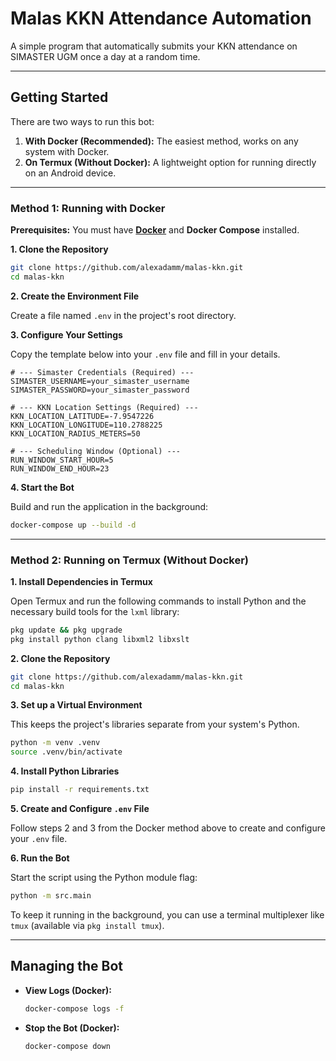 # Malas KKN Attendance Automation
A simple program that automatically submits your KKN attendance on SIMASTER UGM once a day at a random time.

-----

## Getting Started

There are two ways to run this bot:

1.  **With Docker (Recommended):** The easiest method, works on any system with Docker.
2.  **On Termux (Without Docker):** A lightweight option for running directly on an Android device.

-----

### Method 1: Running with Docker

**Prerequisites:** You must have **[Docker](https://www.docker.com/get-started)** and **Docker Compose** installed.

**1. Clone the Repository**

```bash
git clone https://github.com/alexadamm/malas-kkn.git
cd malas-kkn
```

**2. Create the Environment File**

Create a file named `.env` in the project's root directory.

**3. Configure Your Settings**

Copy the template below into your `.env` file and fill in your details.

```env
# --- Simaster Credentials (Required) ---
SIMASTER_USERNAME=your_simaster_username
SIMASTER_PASSWORD=your_simaster_password

# --- KKN Location Settings (Required) ---
KKN_LOCATION_LATITUDE=-7.9547226
KKN_LOCATION_LONGITUDE=110.2788225
KKN_LOCATION_RADIUS_METERS=50

# --- Scheduling Window (Optional) ---
RUN_WINDOW_START_HOUR=5
RUN_WINDOW_END_HOUR=23
```

**4. Start the Bot**

Build and run the application in the background:

```bash
docker-compose up --build -d
```

-----

### Method 2: Running on Termux (Without Docker)

**1. Install Dependencies in Termux**

Open Termux and run the following commands to install Python and the necessary build tools for the `lxml` library:

```bash
pkg update && pkg upgrade
pkg install python clang libxml2 libxslt
```

**2. Clone the Repository**

```bash
git clone https://github.com/alexadamm/malas-kkn.git
cd malas-kkn
```

**3. Set up a Virtual Environment**

This keeps the project's libraries separate from your system's Python.

```bash
python -m venv .venv
source .venv/bin/activate
```

**4. Install Python Libraries**

```bash
pip install -r requirements.txt
```

**5. Create and Configure `.env` File**

Follow steps 2 and 3 from the Docker method above to create and configure your `.env` file.

**6. Run the Bot**

Start the script using the Python module flag:

```bash
python -m src.main
```

To keep it running in the background, you can use a terminal multiplexer like `tmux` (available via `pkg install tmux`).

-----

## Managing the Bot

  * **View Logs (Docker):**
    ```bash
    docker-compose logs -f
    ```
  * **Stop the Bot (Docker):**
    ```bash
    docker-compose down
    ```
